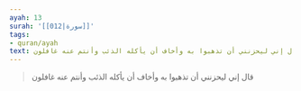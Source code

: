 ```yaml
---
ayah: 13
surah: '[[012|سورة]]'
tags:
- quran/ayah
text: قال إني ليحزنني أن تذهبوا به وأخاف أن يأكله الذئب وأنتم عنه غافلون
---
```

> قال إني ليحزنني أن تذهبوا به وأخاف أن يأكله الذئب وأنتم عنه غافلون
